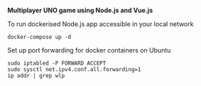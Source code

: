 **Multiplayer UNO game using Node.js and Vue.js**

To run dockerised Node.js app accessible in your local network
``` 
docker-compose up -d
```
Set up port forwarding for docker containers on Ubuntu 
```
sudo iptabled -P FORWARD ACCEPT
sudo sysctl net.ipv4.conf.all.forwarding=1         
ip addr | grep wlp

```